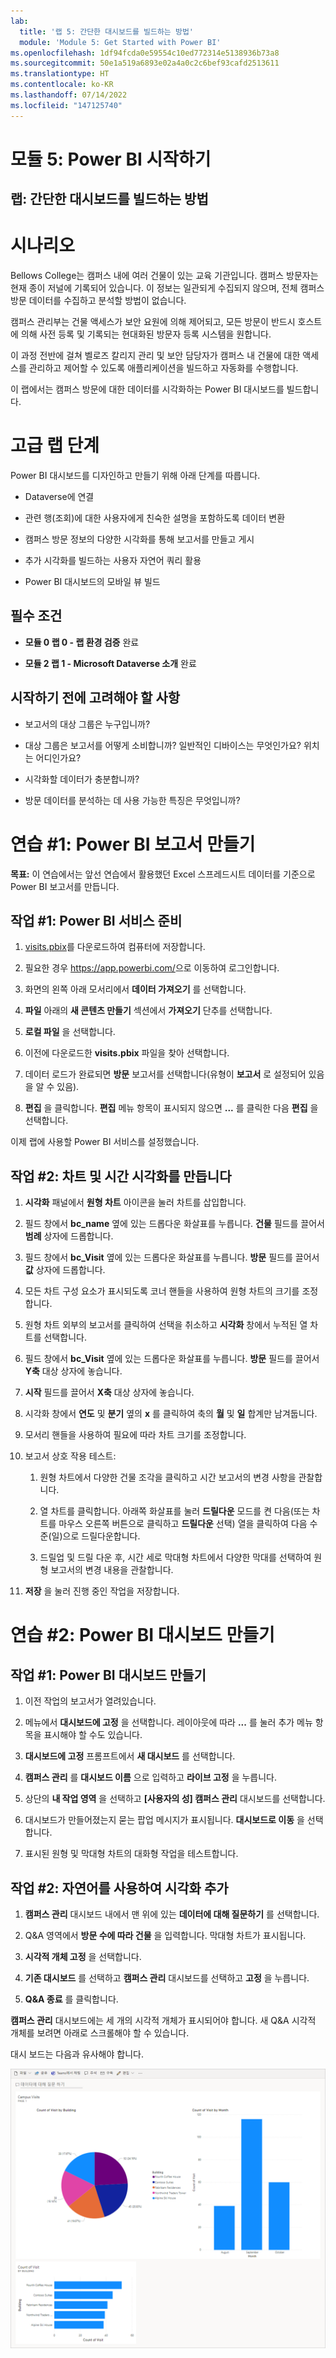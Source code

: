 ```yaml
---
lab:
  title: '랩 5: 간단한 대시보드를 빌드하는 방법'
  module: 'Module 5: Get Started with Power BI'
ms.openlocfilehash: 1df94fcda0e59554c10ed772314e5138936b73a8
ms.sourcegitcommit: 50e1a519a6893e02a4a0c2c6bef93cafd2513611
ms.translationtype: HT
ms.contentlocale: ko-KR
ms.lasthandoff: 07/14/2022
ms.locfileid: "147125740"
---
```

# <a name="module-5-get-started-with-power-bi"></a>모듈 5: Power BI 시작하기
## <a name="lab-how-to-build-a-simple-dashboard"></a>랩: 간단한 대시보드를 빌드하는 방법

# <a name="scenario"></a>시나리오

Bellows College는 캠퍼스 내에 여러 건물이 있는 교육 기관입니다. 캠퍼스 방문자는 현재 종이 저널에 기록되어 있습니다. 이 정보는 일관되게 수집되지 않으며, 전체 캠퍼스 방문 데이터를 수집하고 분석할 방법이 없습니다.

캠퍼스 관리부는 건물 액세스가 보안 요원에 의해 제어되고, 모든 방문이 반드시 호스트에 의해 사전 등록 및 기록되는 현대화된 방문자 등록 시스템을 원합니다.

이 과정 전반에 걸쳐 벨로즈 칼리지 관리 및 보안 담당자가 캠퍼스 내 건물에 대한 액세스를 관리하고 제어할 수 있도록 애플리케이션을 빌드하고 자동화를 수행합니다.

이 랩에서는 캠퍼스 방문에 대한 데이터를 시각화하는 Power BI 대시보드를 빌드합니다.

# <a name="high-level-lab-steps"></a>고급 랩 단계

Power BI 대시보드를 디자인하고 만들기 위해 아래 단계를 따릅니다.

-   Dataverse에 연결

-   관련 행(조회)에 대한 사용자에게 친숙한 설명을 포함하도록 데이터 변환

-   캠퍼스 방문 정보의 다양한 시각화를 통해 보고서를 만들고 게시

-   추가 시각화를 빌드하는 사용자 자연어 쿼리 활용

-   Power BI 대시보드의 모바일 뷰 빌드

## <a name="prerequisites"></a>필수 조건

-   **모듈 0 랩 0 - 랩 환경 검증** 완료

-   **모듈 2 랩 1 - Microsoft Dataverse 소개** 완료

## <a name="things-to-consider-before-you-begin"></a>시작하기 전에 고려해야 할 사항

-   보고서의 대상 그룹은 누구입니까?

-   대상 그룹은 보고서를 어떻게 소비합니까? 일반적인 디바이스는 무엇인가요? 위치는 어디인가요?

-   시각화할 데이터가 충분합니까?

-   방문 데이터를 분석하는 데 사용 가능한 특징은 무엇입니까?

# <a name="exercise-1-create-power-bi-report"></a>연습 \#1: Power BI 보고서 만들기

**목표:** 이 연습에서는 앞선 연습에서 활용했던 Excel 스프레드시트 데이터를 기준으로 Power BI 보고서를 만듭니다.

## <a name="task-1-prepare-power-bi-service"></a>작업 \#1: Power BI 서비스 준비

1.  [visits.pbix](https://github.com/MicrosoftLearning/PL-900-Microsoft-Power-Platform-Fundamentals/raw/master/Allfiles/visits.pbix)를 다운로드하여 컴퓨터에 저장합니다.

2.  필요한 경우 <https://app.powerbi.com/>으로 이동하여 로그인합니다.

3.  화면의 왼쪽 아래 모서리에서 **데이터 가져오기** 를 선택합니다.

4.  **파일** 아래의 **새 콘텐츠 만들기** 섹션에서 **가져오기** 단추를 선택합니다.

5.  **로컬 파일** 을 선택합니다.

6.  이전에 다운로드한 **visits.pbix** 파일을 찾아 선택합니다.

7.  데이터 로드가 완료되면 **방문** 보고서를 선택합니다(유형이 **보고서** 로 설정되어 있음을 알 수 있음).

8.  **편집** 을 클릭합니다. **편집** 메뉴 항목이 표시되지 않으면 **...** 를 클릭한 다음 **편집** 을 선택합니다.

이제 랩에 사용할 Power BI 서비스를 설정했습니다. 

## <a name="task-2-create-chart-and-time-visualizations"></a>작업 \#2: 차트 및 시간 시각화를 만듭니다

1.  **시각화** 패널에서 **원형 차트** 아이콘을 눌러 차트를 삽입합니다.

2.  필드 창에서 **bc_name** 옆에 있는 드롭다운 화살표를 누릅니다. **건물** 필드를 끌어서 **범례** 상자에 드롭합니다.

3.  필드 창에서 **bc_Visit** 옆에 있는 드롭다운 화살표를 누릅니다. **방문** 필드를 끌어서 **값** 상자에 드롭합니다.

4.  모든 차트 구성 요소가 표시되도록 코너 핸들을 사용하여 원형 차트의 크기를 조정합니다.

5.  원형 차트 외부의 보고서를 클릭하여 선택을 취소하고 **시각화** 창에서 누적된 열 차트를 선택합니다.

6.  필드 창에서 **bc_Visit** 옆에 있는 드롭다운 화살표를 누릅니다. **방문** 필드를 끌어서 **Y축** 대상 상자에 놓습니다.

7.  **시작** 필드를 끌어서 **X축** 대상 상자에 놓습니다.

8.  시각화 창에서 **연도** 및 **분기** 옆의 **x** 를 클릭하여 축의 **월** 및 **일** 합계만 남겨둡니다.

9.  모서리 핸들을 사용하여 필요에 따라 차트 크기를 조정합니다.

10. 보고서 상호 작용 테스트:

    1.  원형 차트에서 다양한 건물 조각을 클릭하고 시간 보고서의 변경 사항을 관찰합니다.

    2.  열 차트를 클릭합니다. 아래쪽 화살표를 눌러 **드릴다운** 모드를 켠 다음(또는 차트를 마우스 오른쪽 버튼으로 클릭하고 **드릴다운** 선택) 열을 클릭하여 다음 수준(일)으로 드릴다운합니다. 
    
    3.  드릴업 및 드릴 다운 후, 시간 세로 막대형 차트에서 다양한 막대를 선택하여 원형 보고서의 변경 내용을 관찰합니다.

11. **저장** 을 눌러 진행 중인 작업을 저장합니다.

# <a name="exercise-2-create-power-bi-dashboard"></a>연습 \#2: Power BI 대시보드 만들기

## <a name="task-1-create-power-bi-dashboard"></a>작업 \#1: Power BI 대시보드 만들기

1.  이전 작업의 보고서가 열려있습니다.

2.  메뉴에서 **대시보드에 고정** 을 선택합니다. 레이아웃에 따라 **...** 를 눌러 추가 메뉴 항목을 표시해야 할 수도 있습니다.

3.  **대시보드에 고정** 프롬프트에서 **새 대시보드** 를 선택합니다.

4.  **캠퍼스 관리** 를 **대시보드 이름** 으로 입력하고 **라이브 고정** 을 누릅니다.

5.  상단의 **내 작업 영역** 을 선택하고 **[사용자의 성] 캠퍼스 관리** 대시보드를 선택합니다.

6.  대시보드가 만들어졌는지 묻는 팝업 메시지가 표시됩니다. **대시보드로 이동** 을 선택합니다.

7.  표시된 원형 및 막대형 차트의 대화형 작업을 테스트합니다.

## <a name="task-2-add-visualizations-using-natural-language"></a>작업 \#2: 자연어를 사용하여 시각화 추가

1.  **캠퍼스 관리** 대시보드 내에서 맨 위에 있는 **데이터에 대해 질문하기** 를 선택합니다.

2.  Q&A 영역에서 **방문 수에 따라 건물** 을 입력합니다. 막대형 차트가 표시됩니다.

3.  **시각적 개체 고정** 을 선택합니다.

4.  **기존 대시보드** 를 선택하고 **캠퍼스 관리** 대시보드를 선택하고 **고정** 을 누릅니다.

5.  **Q&A 종료** 를 클릭합니다.

**캠퍼스 관리** 대시보드에는 세 개의 시각적 개체가 표시되어야 합니다. 새 Q&A 시각적 개체를 보려면 아래로 스크롤해야 할 수 있습니다.

대시 보드는 다음과 유사해야 합니다.

![](media/5-powerbi-result.png)
